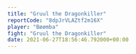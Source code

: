 ```yaml
---
title: "Gruul the Dragonkiller"
reportCode: "8dpJrVLAZtf2m16X"
player: "Bøømba"
fight: "Gruul the Dragonkiller"
date: 2021-06-27T18:56:46.792000+00:00
---
```

